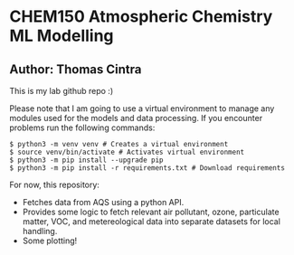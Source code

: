 # CHEM150 Atmospheric Chemistry ML Modelling
## Author: Thomas Cintra

This is my lab github repo :) 

Please note that I am going to use a virtual environment to manage any modules used for the models and data processing. If you encounter problems run the following commands:

```
$ python3 -m venv venv # Creates a virtual environment
$ source venv/bin/activate # Activates virtual environment
$ python3 -m pip install --upgrade pip
$ python3 -m pip install -r requirements.txt # Download requirements
```

For now, this repository:

<ul>
    <li>Fetches data from AQS using a python API.</li>
    <li>Provides some logic to fetch relevant air pollutant, ozone, particulate matter, VOC, and metereological data into separate datasets for local handling.</li>
    <li>Some plotting!</li>
</li>
